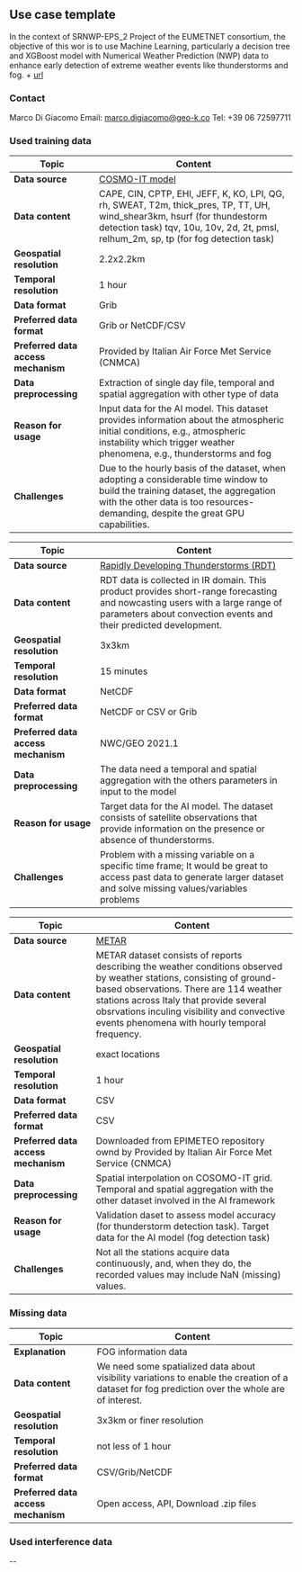 ## Use case template

In the context of SRNWP-EPS_2 Project of the EUMETNET consortium, the objective of this wor is to use Machine Learning, particularly a decision tree and XGBoost model with Numerical Weather Prediction (NWP) data to enhance early detection of extreme weather events like thunderstorms and fog. + [url](README.md)

### Contact
Marco Di Giacomo
Email: marco.digiacomo@geo-k.co
Tel: +39 06 72597711

### Used training data




| Topic | Content |
|-------|---------|
| **Data source** | [COSMO-IT model](https://www.meteoam.it/it/operational-configuration) |
| **Data content** | CAPE, CIN, CPTP, EHI, JEFF, K, KO, LPI, QG, rh, SWEAT, T2m, thick_pres, TP, TT, UH, wind_shear3km, hsurf (for thundestorm detection task) tqv, 10u, 10v, 2d, 2t, pmsl, relhum_2m, sp, tp (for fog detection task)|
| **Geospatial resolution**| 2.2x2.2km|
| **Temporal resolution**| 1 hour |
| **Data format**| Grib |
| **Preferred data format** | Grib or NetCDF/CSV |
| **Preferred data access mechanism** | Provided by Italian Air Force Met Service (CNMCA)|
| **Data preprocessing** | Extraction of single day file, temporal and spatial aggregation with other type of data|
| **Reason for usage** | Input data for the AI model. This dataset provides information about the atmospheric initial conditions, e.g., atmospheric instability which trigger weather phenomena, e.g., thunderstorms and fog |
| **Challenges** | Due to the hourly basis of the dataset, when adopting a considerable time window to build the training dataset, the aggregation with the other data is too resources-demanding, despite the great GPU capabilities.|

| Topic | Content |
|-------|---------|
| **Data source** | [Rapidly Developing Thunderstorms (RDT)](https://navigator.eumetsat.int/product/EO:EUM:DAT:0023/print) |
| **Data content**  | RDT data is collected in IR domain. This product provides short-range forecasting and nowcasting users with a large range of parameters about convection events and their predicted development. |
| **Geospatial resolution**| 3x3km|
| **Temporal resolution**| 15 minutes |
| **Data format**| NetCDF |
| **Preferred data format** | NetCDF or CSV or Grib |
| **Preferred data access mechanism** | NWC/GEO 2021.1 |
| **Data preprocessing** | The data need a temporal and spatial aggregation with the others parameters in input to the model|
| **Reason for usage** | Target data for the AI model. The dataset consists of satellite observations that provide information on the presence or absence of thunderstorms.|
| **Challenges** | Problem with a missing variable on a specific time frame; It would be great to access past data to generate larger dataset and solve missing values/variables problems  |

| Topic | Content |
|-------|---------|
| **Data source** | [METAR](https://navigator.eumetsat.int/product/EO:EUM:DAT:0023/print) |
| **Data content**  | METAR dataset consists of reports describing the weather conditions observed by weather stations, consisting of ground-based observations. There are 114 weather stations across Italy that provide several obsrvations inculing visibility and convective events phenomena with hourly temporal frequency.|
| **Geospatial resolution**| exact locations |
| **Temporal resolution**| 1 hour |
| **Data format**| CSV |
| **Preferred data format** | CSV |
| **Preferred data access mechanism** | Downloaded from EPIMETEO repository ownd by Provided by Italian Air Force Met Service (CNMCA) |
| **Data preprocessing** | Spatial interpolation on COSOMO-IT grid. Temporal and spatial aggregation with the other dataset involved in the AI framework |
| **Reason for usage** | Validation daset to assess model accuracy (for thunderstorm detection task). Target data for the AI model (fog detection task) |
| **Challenges** |  Not all the stations acquire data continuously, and, when they do, the recorded values may include NaN (missing) values.|


### Missing data


| Topic | Content |
|-------|---------|
| **Explanation** | FOG information data | 
| **Data content**  |We need some spatialized data about visibility variations to enable the creation of a dataset for fog prediction over the whole are of interest.|
| **Geospatial resolution**| 3x3km or finer resolution |
| **Temporal resolution**| not less of 1 hour |
| **Preferred data format** | CSV/Grib/NetCDF|
| **Preferred data access mechanism** | Open access, API, Download .zip files |
### Used interference data
--